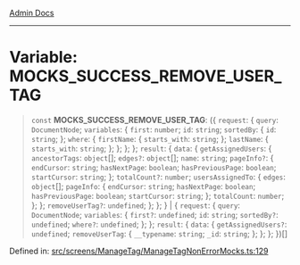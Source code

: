 [Admin Docs](/)

***

# Variable: MOCKS\_SUCCESS\_REMOVE\_USER\_TAG

> `const` **MOCKS\_SUCCESS\_REMOVE\_USER\_TAG**: (\{ `request`: \{ `query`: `DocumentNode`; `variables`: \{ `first`: `number`; `id`: `string`; `sortedBy`: \{ `id`: `string`; \}; `where`: \{ `firstName`: \{ `starts_with`: `string`; \}; `lastName`: \{ `starts_with`: `string`; \}; \}; \}; \}; `result`: \{ `data`: \{ `getAssignedUsers`: \{ `ancestorTags`: `object`[]; `edges?`: `object`[]; `name`: `string`; `pageInfo?`: \{ `endCursor`: `string`; `hasNextPage`: `boolean`; `hasPreviousPage`: `boolean`; `startCursor`: `string`; \}; `totalCount?`: `number`; `usersAssignedTo`: \{ `edges`: `object`[]; `pageInfo`: \{ `endCursor`: `string`; `hasNextPage`: `boolean`; `hasPreviousPage`: `boolean`; `startCursor`: `string`; \}; `totalCount`: `number`; \}; \}; `removeUserTag?`: `undefined`; \}; \}; \} \| \{ `request`: \{ `query`: `DocumentNode`; `variables`: \{ `first?`: `undefined`; `id`: `string`; `sortedBy?`: `undefined`; `where?`: `undefined`; \}; \}; `result`: \{ `data`: \{ `getAssignedUsers?`: `undefined`; `removeUserTag`: \{ `__typename`: `string`; `_id`: `string`; \}; \}; \}; \})[]

Defined in: [src/screens/ManageTag/ManageTagNonErrorMocks.ts:129](https://github.com/PalisadoesFoundation/talawa-admin/blob/main/src/screens/ManageTag/ManageTagNonErrorMocks.ts#L129)
